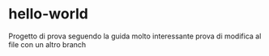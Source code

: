 # hello-world
Progetto di prova seguendo la guida
molto interessante
prova di modifica al file con un altro branch
